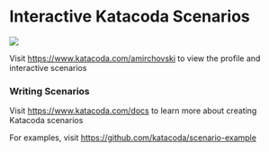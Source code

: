 # Interactive Katacoda Scenarios

[![](http://shields.katacoda.com/katacoda/amirchovski/count.svg)](https://www.katacoda.com/amirchovski "Get your profile on Katacoda.com")

Visit https://www.katacoda.com/amirchovski to view the profile and interactive scenarios

### Writing Scenarios
Visit https://www.katacoda.com/docs to learn more about creating Katacoda scenarios

For examples, visit https://github.com/katacoda/scenario-example
